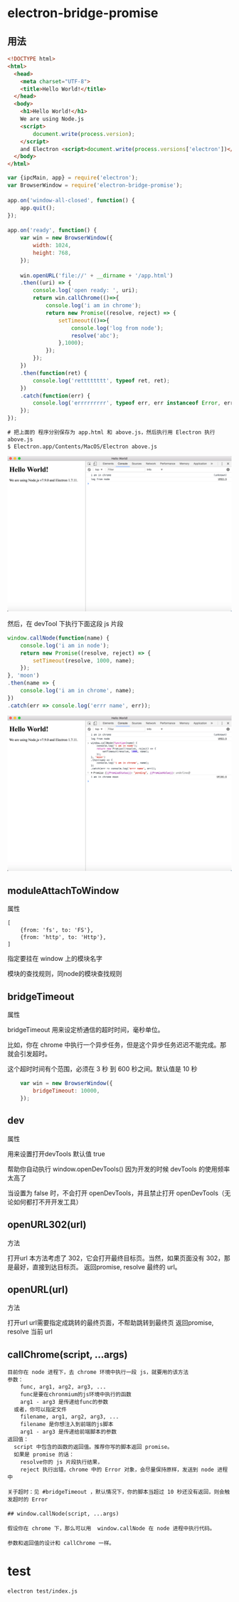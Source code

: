 # electron-bridge-promise

## 用法

```html
<!DOCTYPE html>
<html>
  <head>
    <meta charset="UTF-8">
    <title>Hello World!</title>
  </head>
  <body>
    <h1>Hello World!</h1>
    We are using Node.js
    <script>
        document.write(process.version);
    </script>
    and Electron <script>document.write(process.versions['electron'])</script>.
  </body>
</html>
```

```js
var {ipcMain, app} = require('electron');
var BrowserWindow = require('electron-bridge-promise');

app.on('window-all-closed', function() {
    app.quit();
});

app.on('ready', function() {
    var win = new BrowserWindow({
        width: 1024,
        height: 768,
    });

    win.openURL('file://' + __dirname + '/app.html')
    .then((uri) => {
        console.log('open ready: ', uri);
        return win.callChrome(()=>{
            console.log('i am in chrome');
            return new Promise((resolve, reject) => {
                setTimeout(()=>{
                    console.log('log from node');
                    resolve('abc');
                },1000);
            });
        });
    })
    .then(function(ret) {
        console.log('retttttttt', typeof ret, ret);
    })
    .catch(function(err) {
        console.log('errrrrrrrr', typeof err, err instanceof Error, err, err.stack);
    });
});
```

```base 
# 把上面的 程序分别保存为 app.html 和 above.js，然后执行用 Electron 执行 above.js
$ Electron.app/Contents/MacOS/Electron above.js
```

![](/_img/1.png)

然后，在 devTool 下执行下面这段 js 片段

```js
window.callNode(function(name) {
    console.log('i am in node');
    return new Promise((resolve, reject) => {
        setTimeout(resolve, 1000, name);
    });
}, 'moon')
.then(name => {
    console.log('i am in chrome', name);
})
.catch(err => console.log('errr name', err));
```

![](/_img/2.png)

## moduleAttachToWindow

属性 

```
[
    {from: 'fs', to: 'FS'},
    {from: 'http', to: 'Http'},
]
```
指定要挂在 window 上的模块名字

模块的查找规则，同node的模块查找规则



## bridgeTimeout 

属性 

bridgeTimeout 用来设定桥通信的超时时间，毫秒单位。

比如，你在 chrome 中执行一个异步任务，但是这个异步任务迟迟不能完成。那就会引发超时。

这个超时时间有个范围，必须在 3 秒 到 600 秒之间。默认值是 10 秒

```js
    var win = new BrowserWindow({
        bridgeTimeout: 10000,
    });
```

## dev

属性 

用来设置打开devTools 默认值 true

帮助你自动执行 window.openDevTools()
因为开发的时候 devTools 的使用频率太高了

当设置为 false 时，不会打开 openDevTools，并且禁止打开 openDevTools（无论如何都打不开开发工具）

## openURL302(url)

方法

打开url
本方法考虑了 302，它会打开最终目标页。当然，如果页面没有 302，那是最好，直接到达目标页。
返回promise, resolve 最终的 url。


## openURL(url)

方法

打开url
url需要指定成跳转的最终页面，不帮助跳转到最终页
返回promise, resolve 当前 url

## callChrome(script, ...args)

```text
目前你在 node 进程下，去 chrome 环境中执行一段 js，就要用的该方法
参数：
    func, arg1, arg2, arg3, ...
    func是要在chronmium的js环境中执行的函数
    arg1 - arg3 是传递给func的参数
  或者，你可以指定文件
    filename, arg1, arg2, arg3, ...
    filename 是你想注入到前端的js脚本
    arg1 - arg3 是传递给前端脚本的参数
返回值：
  script 中包含的函数的返回值。推荐你写的脚本返回 promise。
  如果是 promise 的话： 
    resolve你的 js 片段执行结果，
    reject 执行出错，chrome 中的 Error 对象，会尽量保持原样，发送到 node 进程中

关于超时：见 #bridgeTimeout ，默认情况下，你的脚本当超过 10 秒还没有返回，则会触发超时的 Error

## window.callNode(script, ...args)

假设你在 chrome 下，那么可以用  window.callNode 在 node 进程中执行代码。

参数和返回值的设计和 callChrome 一样。
```

# test

```sh
electron test/index.js
```

